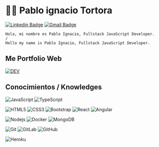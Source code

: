 # :man_technologist: Pablo ignacio Tortora

[![Linkedin Badge](https://img.shields.io/badge/-LinkedIn-blue?style=flat-square&logo=Linkedin&logoColor=white&link=https://www.linkedin.com/in/pablo-ignacio-tortora-294b29120/)](https://www.linkedin.com/in/pablo-ignacio-tortora-294b29120/)
[![Gmail Badge](https://img.shields.io/badge/-Gmail-c14438?style=flat-square&logo=Gmail&logoColor=white&link=mailto:pabloignaciotortora@gmail.com)](mailto:pabloignaciotortora@gmail.com)

    Hola, mi nombre es Pablo Ignacio, Fullstack JavaScript Developer.
    /
    Hello my name is Pablo Ignacio, Fullstack JavaScript Developer.
    
## Me Portfolio Web
[![DEV](https://user-images.githubusercontent.com/56489395/107910724-b971e400-6f39-11eb-815c-33d2f5ab8ae1.png)](https://portfoliopabloignaciodev.herokuapp.com/)

## Conocimientos / Knowledges

![JavaScript](https://img.shields.io/badge/-JavaScript-black?style=flat-square&logo=javascript&link)
![TypeScript](https://img.shields.io/badge/-TypeScript-007ACC?style=flat-square&logo=typescript&link)

![HTML5](https://img.shields.io/badge/-HTML5-E34F26?style=flat-square&logo=html5&logoColor=white&link)
![CSS3](https://img.shields.io/badge/-CSS3-1572B6?style=flat-square&logo=css3&link)
![Bootstrap](https://img.shields.io/badge/-Bootstrap-563D7C?style=flat-square&logo=bootstrap&link/)
![React](https://img.shields.io/badge/-React-black?style=flat-square&logo=react&link)
![Angular](https://img.shields.io/badge/-Angular-DD0031?style=flat-square&logo=angular&link)

![Nodejs](https://img.shields.io/badge/-Nodejs-black?style=flat-square&logo=Node.js&link)
![Docker](https://img.shields.io/badge/-Docker-black?style=flat-square&logo=docker&link)
![MongoDB](https://img.shields.io/badge/-MongoDB-black?style=flat-square&logo=mongodb&link)

![Git](https://img.shields.io/badge/-Git-black?style=flat-square&logo=git&link)
![GitLab](https://img.shields.io/badge/-GitLab-FCA121?style=flat-square&logo=gitlab&link)
![GitHub](https://img.shields.io/badge/-GitHub-181717?style=flat-square&logo=github&link)

![Heroku](https://img.shields.io/badge/-Heroku-430098?style=flat-square&logo=heroku&link)
